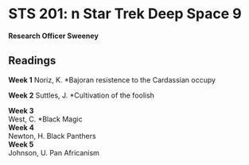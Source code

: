 # STS 201: n Star Trek Deep Space 9
**Research Officer Sweeney**

## Readings
**Week 1**
Noriz, K. *Bajoran resistence to the Cardassian occupy

**Week 2**
Suttles, J. *Cultivation of the foolish  

**Week 3**  
West, C. *Black Magic  
**Week 4**  
Newton, H.  Black Panthers  
**Week 5**  
Johnson, U.  Pan Africanism  